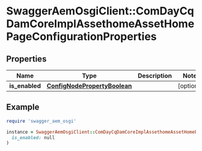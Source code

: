 # SwaggerAemOsgiClient::ComDayCqDamCoreImplAssethomeAssetHomePageConfigurationProperties

## Properties

| Name | Type | Description | Notes |
| ---- | ---- | ----------- | ----- |
| **is_enabled** | [**ConfigNodePropertyBoolean**](ConfigNodePropertyBoolean.md) |  | [optional] |

## Example

```ruby
require 'swagger_aem_osgi'

instance = SwaggerAemOsgiClient::ComDayCqDamCoreImplAssethomeAssetHomePageConfigurationProperties.new(
  is_enabled: null
)
```

